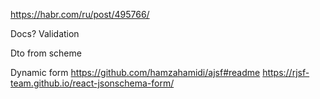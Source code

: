 
https://habr.com/ru/post/495766/


Docs?
Validation

Dto from scheme

Dynamic form
https://github.com/hamzahamidi/ajsf#readme
https://rjsf-team.github.io/react-jsonschema-form/
